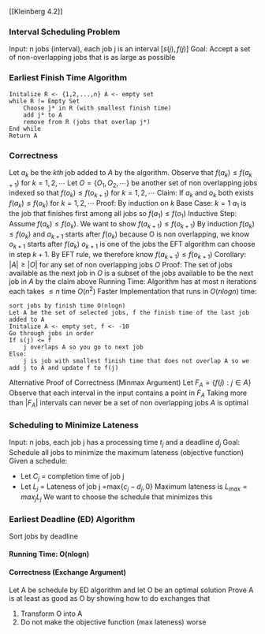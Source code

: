 [[Kleinberg 4.2]]
### Interval Scheduling Problem
Input: n jobs (interval), each job j is an interval $[s(j), f(j)]$
Goal: Accept a set of non-overlapping jobs that is as large as possible
### Earliest Finish Time Algorithm
```
Initalize R <- {1,2,...,n} A <- empty set
while R != Empty Set
	Choose j* in R (with smallest finish time)
	add j* to A
	remove from R (jobs that overlap j*)
End while
Return A
```
### Correctness
Let $a_k$ be the $kth$ job added to $A$ by the algorithm. Observe that $f(a_k)\leq f(a_{k+1})$ for $k=1,2,\cdots$ Let $O=\{O_1,O_2,\cdots\}$ be another set of non overlapping jobs indexed so that $f(o_k)\leq f(o_{k+1})$ for $k=1,2,\cdots$
Claim: If $a_k$ and $o_k$ both exists $f(a_k)\leq f(o_k)$ for $k=1,2,\cdots$
Proof: By induction on $k$
Base Case: $k=1$ $a_1$ is the job that finishes first among all jobs so $f(a_1)\leq f(o_1)$
Inductive Step: Assume $f(a_k)\leq f(o_k)$. We want to show $f(a_{k+1})\leq f(o_{k+1})$
By induction $f(a_k)\leq f(o_k)$ and $a_{k+1}$ starts after $f(o_k)$ because O is non overlapping, we know $o_{k+1}$ starts after $f(a_k)$ $o_{k+1}$ is one of the jobs the EFT algorithm can choose in step $k+1$. By EFT rule, we therefore know $f(a_{k+1})\leq f(o_{k+1})$
Corollary: $|A|\geq|O|$ for any set of non overlapping jobs $O$
Proof: The set of jobs available as the next job in $O$ is a subset of the jobs available to be the next job in $A$ by the claim above
Running Time: Algorithm has at most n iterations each takes $\leq n$ time $O(n^2)$
Faster Implementation that runs in $O(nlogn)$ time:
```
sort jobs by finish time O(nlogn)
Let A be the set of selected jobs, f the finish time of the last job added to A
Initalize A <- empty set, f <- -10
Go through jobs in order
If s(j) <= f
	j overlaps A so you go to next job
Else:
	j is job with smallest finish time that does not overlap A so we add j to A and update f to f(j)
```

Alternative Proof of Correctness (Minmax Argument)
Let $F_A = \{f(j): j\in A\}$
Observe that each interval in the input contains a point in $F_A$
Taking more than $|F_A|$ intervals can never be a set of non overlapping jobs 
$A$ is optimal
### Scheduling to Minimize Lateness
Input: n jobs, each job j has a processing time $t_j$ and a deadline $d_j$
Goal: Schedule all jobs to minimize the maximum lateness (objective function)
Given a schedule:
- Let $C_j$ = completion time of job j
- Let $L_j$ = Lateness of job j 
=max$\{c_j-d_j,0\}$
Maximum lateness is $L_{max} = max_jL_j$
We want to choose the schedule that minimizes this
### Earliest Deadline (ED) Algorithm
Sort jobs by deadline
#### Running Time: O(nlogn)
#### Correctness (Exchange Argument)
Let A be schedule by ED algorithm and let O be an optimal solution
Prove A is at least as good as O by showing how to do exchanges that
1. Transform O into A
2. Do not make the objective function (max lateness) worse